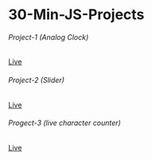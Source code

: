 # 30-Min-JS-Projects

###### Project-1 (Analog Clock)

[Live](https://analog-clock-tamana.netlify.app/)

###### Project-2 (Slider)

[Live](https://slider-tamana.netlify.app/)

###### Progect-3 (live character counter)

[Live](https://live-character-counter-taman543.netlify.app/)
